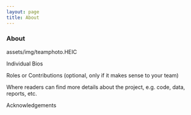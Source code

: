 ```yaml
---
layout: page
title: About
---
```


### About

assets/img/teamphoto.HEIC

Individual Bios

Roles or Contributions (optional, only if it makes sense to your team)

Where readers can find more details about the project, e.g. code, data, reports, etc.

Acknowledgements

